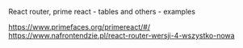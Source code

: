  React router, prime react - tables and others - examples 


 https://www.primefaces.org/primereact/#/
 https://www.nafrontendzie.pl/react-router-wersji-4-wszystko-nowa
 
